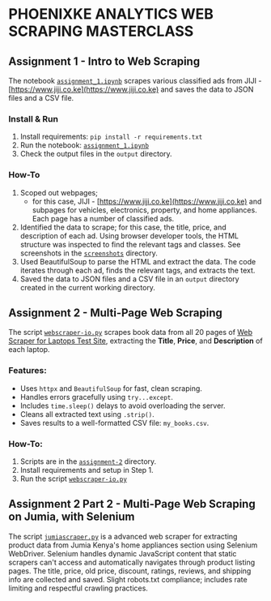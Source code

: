 # PHOENIXKE ANALYTICS WEB SCRAPING MASTERCLASS

## Assignment 1 - Intro to Web Scraping

The notebook [`assignment_1.ipynb`](./assignment-1/assignment-1.ipynb) scrapes various classified ads from JIJI - [https://www.jiji.co.ke](https://www.jiji.co.ke) and saves the data to JSON files and a CSV file.

### Install & Run

1. Install requirements: `pip install -r requirements.txt`
2. Run the notebook: [`assignment_1.ipynb`](./assignment-1/assignment-1.ipynb)
3. Check the output files in the `output` directory.

### How-To

1. Scoped out webpages;
   - for this case, JIJI - [https://www.jiji.co.ke](https://www.jiji.co.ke) and subpages for vehicles, electronics, property, and home appliances. Each page has a number of classified ads.
2. Identified the data to scrape; for this case, the title, price, and description of each ad. Using browser developer tools, the HTML structure was inspected to find the relevant tags and classes. See screenshots in the [`screenshots`](./assignment-1/screenshots/) directory.
3. Used BeautifulSoup to parse the HTML and extract the data. The code iterates through each ad, finds the relevant tags, and extracts the text.
4. Saved the data to JSON files and a CSV file in an `output` directory created in the current working directory.

## Assignment 2 - Multi-Page Web Scraping

The script [`webscraper-io.py`](./assignment-2/webscraper-io.py) scrapes book data from all 20 pages of [Web Scraper for Laptops Test Site](https://webscraper.io/test-sites/e-commerce/static/computers/laptops), extracting the **Title**, **Price**, and **Description** of each laptop.

### Features:

- Uses `httpx` and `BeautifulSoup` for fast, clean scraping.
- Handles errors gracefully using `try...except`.
- Includes `time.sleep()` delays to avoid overloading the server.
- Cleans all extracted text using `.strip()`.
- Saves results to a well-formatted CSV file: `my_books.csv`.

### How-To:

1. Scripts are in the [`assignment-2`](./assignment-2/) directory.
2. Install requirements and setup in Step 1.
3. Run the script [`webscraper-io.py`](./assignment-2/webscraper-io.py)

## Assignment 2 Part 2 - Multi-Page Web Scraping on Jumia, with Selenium

The script [`jumiascraper.py`](./assignment-2/jumiascraper.py) is a advanced web scraper for extracting product data from Jumia Kenya's home appliances section using Selenium WebDriver. Selenium handles dynamic JavaScript content that static scrapers can't access and automatically navigates through product listing pages.
The title, price, old price, discount, ratings, reviews, and shipping info are collected and saved.
Slight robots.txt compliance; includes rate limiting and respectful crawling practices.
